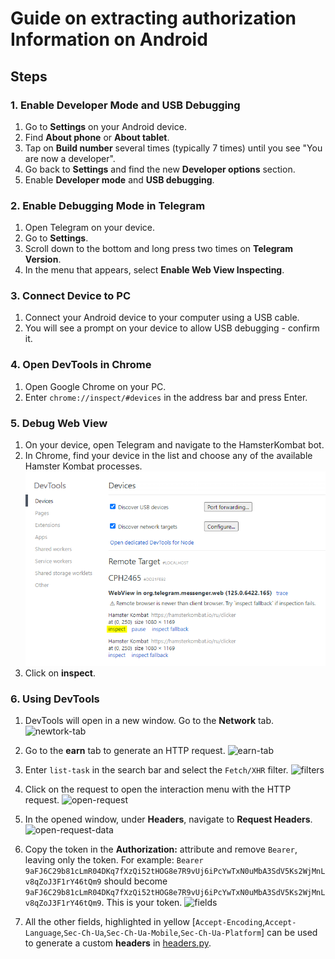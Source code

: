 
# Guide on extracting authorization Information on Android

## Steps

### 1. Enable Developer Mode and USB Debugging

1. Go to **Settings** on your Android device.
2. Find **About phone** or **About tablet**.
3. Tap on **Build number** several times (typically 7 times) until you see "You are now a developer".
4. Go back to **Settings** and find the new **Developer options** section.
5. Enable **Developer mode** and **USB debugging**.

### 2. Enable Debugging Mode in Telegram

1. Open Telegram on your device.
2. Go to **Settings**.
3. Scroll down to the bottom and long press two times on **Telegram Version**.
4. In the menu that appears, select **Enable Web View Inspecting**.

### 3. Connect Device to PC

1. Connect your Android device to your computer using a USB cable.
2. You will see a prompt on your device to allow USB debugging - confirm it.

### 4. Open DevTools in Chrome

1. Open Google Chrome on your PC.
2. Enter `chrome://inspect/#devices` in the address bar and press Enter.

### 5. Debug Web View

1. On your device, open Telegram and navigate to the HamsterKombat bot.
2. In Chrome, find your device in the list and choose any of the available Hamster Kombat processes. ![alt text](image.png)
3. Click on **inspect**.

### 6. Using DevTools

1. DevTools will open in a new window. Go to the **Network** tab. ![newtork-tab](https://github.com/Sanlovty/HamsterKombatBot_prs/assets/68380831/b2cb512c-b10c-4286-84d5-60deb58454e6)

2. Go to the **earn** tab to generate an HTTP request. ![earn-tab](https://github.com/Sanlovty/HamsterKombatBot_prs/assets/68380831/268dad87-6919-44fe-9eab-de1d98a40d9d)

3. Enter `list-task` in the search bar and select the `Fetch/XHR` filter. ![filters](https://github.com/Sanlovty/HamsterKombatBot_prs/assets/68380831/d03fc2e2-70aa-47ba-97c8-6b5c8a2d8391)

4. Click on the request to open the interaction menu with the HTTP request. ![open-request](https://github.com/Sanlovty/HamsterKombatBot_prs/assets/68380831/b69a8cf6-8f3a-4afa-84fd-d3a644bf80e5)

5. In the opened window, under **Headers**, navigate to **Request Headers**. ![open-request-data](https://github.com/Sanlovty/HamsterKombatBot_prs/assets/68380831/77265bea-0eb5-4a19-b41a-4af114d17dba)

6. Copy the token in the **Authorization:** attribute and remove `Bearer`, leaving only the token.
   For example: `Bearer 9aFJ6C29b81cLmR04DKq7fXzQi52tHOG8e7R9vUj6iPcYwTxN0uMbA3SdV5Ks2WjMnLv8qZoJ3F1rY46tQm9` should become `9aFJ6C29b81cLmR04DKq7fXzQi52tHOG8e7R9vUj6iPcYwTxN0uMbA3SdV5Ks2WjMnLv8qZoJ3F1rY46tQm9`.
   This is your token. ![fields](https://github.com/Sanlovty/HamsterKombatBot_prs/assets/68380831/410a4a77-bfcd-46fb-8151-6dcb74965e41)

7. All the other fields, highlighted in yellow [`Accept-Encoding`,`Accept-Language`,`Sec-Ch-Ua`,`Sec-Ch-Ua-Mobile`,`Sec-Ch-Ua-Platform`] can be used to generate a custom **headers** in [headers.py](https://github.com/AnisovAleksey/HamsterKombatBot/blob/b66014360c5664c27936378c7b611feb5b6c46dd/bot/core/headers.py).

